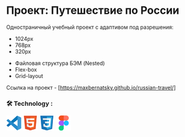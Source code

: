 # Проект: Путешествие по России

Одностраничный учебный проект с адаптивом под разрешения:

- 1024px
- 768px
- 320px

* Файловая структура БЭМ (Nested)
* Flex-box
* Grid-layout

Ссылка на проект - [https://maxbernatsky.github.io/russian-travel/]

### :hammer_and_wrench: Technology :

<div>
  <img src="https://github.com/devicons/devicon/blob/master/icons/vscode/vscode-original.svg" atl="vscode" width="40" height="40">
  <img src="https://github.com/devicons/devicon/blob/master/icons/html5/html5-original.svg" atl="html5" width="40" height="40">
  <img src="https://github.com/devicons/devicon/blob/master/icons/css3/css3-original.svg" atl="css3" width="40" height="40">
  <img src="https://github.com/devicons/devicon/blob/master/icons/figma/figma-original.svg" atl="css3" width="40" height="40">
</div>
